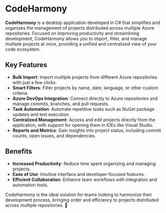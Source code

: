 # CodeHarmony

**CodeHarmony** is a desktop application developed in C# that simplifies and organizes the management of projects distributed across multiple Azure repositories. Focused on improving productivity and streamlining development, CodeHarmony allows you to import, filter, and manage multiple projects at once, providing a unified and centralized view of your code ecosystem.  

## Key Features

- **Bulk Import**: Import multiple projects from different Azure repositories with just a few clicks.
- **Smart Filters**: Filter projects by name, date, language, or other custom criteria.
- **Azure DevOps Integration**: Connect directly to Azure repositories and manage commits, branches, and pull requests.
- **Task Automation**: Automate repetitive tasks such as NuGet package updates and test execution.
- **Centralized Management**: Access and edit projects directly from the application, with support for opening them in IDEs like Visual Studio.
- **Reports and Metrics**: Gain insights into project status, including commit counts, open issues, and dependencies.

## Benefits

- **Increased Productivity**: Reduce time spent organizing and managing projects.
- **Ease of Use**: Intuitive interface and developer-focused features.
- **Efficient Collaboration**: Enhance team workflows with integration and automation tools.

CodeHarmony is the ideal solution for teams looking to harmonize their development process, bringing order and efficiency to projects distributed across multiple repositories. 🚀
